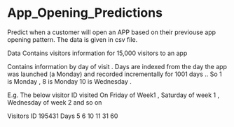 # App_Opening_Predictions
Predict when a customer will open an APP based on their previouse app opening pattern.
The data is given in csv file.

Data
Contains visitors information for 15,000 visitors to an app

Contains information by day of visit . Days are indexed from the day the app was launched (a Monday) and recorded incrementally for 1001 days .. So 1 is Monday , 8 is Monday 10 is Wednesday .

E.g. The below visitor ID visited On Friday of Week1 , Saturday of week 1 , Wednesday of week 2 and so on

Visitors ID 195431 Days 5 6 10 11 31 60
